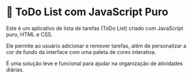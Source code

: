 # 📝 ToDo List com JavaScript Puro

Este é um aplicativo de lista de tarefas (ToDo List) criado com JavaScript puro, HTML e CSS.

Ele permite ao usuário adicionar e remover tarefas, além de personalizar a cor de fundo da interface com uma paleta de cores interativa.

É uma solução leve e funcional para ajudar na organização de atividades diárias.
